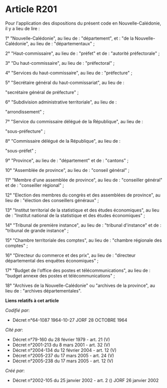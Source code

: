 # Article R201

Pour l'application des dispositions du présent code en Nouvelle-Calédonie, il y a lieu de lire :

1° "Nouvelle-Calédonie", au lieu de : "département", et : "de la Nouvelle-Calédonie", au lieu de : "départementaux" ;

2° "Haut-commissaire", au lieu de : "préfet" et de : "autorité préfectorale" ;

3° "Du haut-commissaire", au lieu de : "préfectoral" ;

4° "Services du haut-commissaire", au lieu de : "préfecture" ;

5° "Secrétaire général du haut-commissariat", au lieu de :

"secrétaire général de préfecture" ;

6° "Subdivision administrative territoriale", au lieu de :

"arrondissement" ;

7° "Service du commissaire délégué de la République", au lieu de :

"sous-préfecture" ;

8° "Commissaire délégué de la République", au lieu de :

"sous-préfet" ;

9° "Province", au lieu de : "département" et de : "cantons" ;

10° "Assemblée de province", au lieu de : "conseil général" ;

11° "Membre d'une assemblée de province", au lieu de : "conseiller général" et de : "conseiller régional" ;

12° "Election des membres du congrès et des assemblées de province", au lieu de : "élection des conseillers généraux" ;

13° "Institut territorial de la statistique et des études économiques", au lieu de : "Institut national de la statistique et
des études économiques" ;

14° "Tribunal de première instance", au lieu de : "tribunal d'instance" et de : "tribunal de grande instance" ;

15° "Chambre territoriale des comptes", au lieu de : "chambre régionale des comptes" ;

16° "Directeur du commerce et des prix", au lieu de : "directeur départemental des enquêtes économiques" ;

17° "Budget de l'office des postes et télécommunications", au lieu de : "budget annexe des postes et télécommunications" ;

18° "Archives de la Nouvelle-Calédonie" ou "archives de la province", au lieu de : "archives départementales".

**Liens relatifs à cet article**

_Codifié par_:

  - Décret n°64-1087 1964-10-27 JORF 28 OCTOBRE 1964

_Cité par_:

  - Décret n°79-160 du 28 février 1979 - art. 21 (V)
  - Décret n°2001-213 du 8 mars 2001 - art. 32 (V)
  - Décret n°2004-134 du 12 février 2004 - art. 12 (V)
  - Décret n°2005-237 du 17 mars 2005 - art. 24 (V)
  - Décret n°2005-238 du 17 mars 2005 - art. 12 (V)

_Créé par_:

  - Décret n°2002-105 du 25 janvier 2002 - art. 2 () JORF 26 janvier 2002
